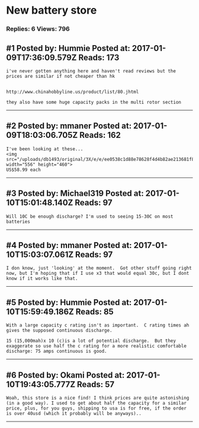 # New battery store

### Replies: 6 Views: 796

## \#1 Posted by: Hummie Posted at: 2017-01-09T17:36:09.579Z Reads: 173

```
i've never gotten anything here and haven't read reviews but the prices are similar if not cheaper than hk


http://www.chinahobbyline.us/product/list/80.jhtml

they also have some huge capacity packs in the multi rotor section
```

---
## \#2 Posted by: mmaner Posted at: 2017-01-09T18:03:06.705Z Reads: 162

```
I've been looking at these...
<img src="/uploads/db1493/original/3X/e/e/ee0538c1d88e78628f4d4b82ae213681f8978c03.jpg" width="556" height="460">
US$58.99 each
```

---
## \#3 Posted by: Michael319 Posted at: 2017-01-10T15:01:48.140Z Reads: 97

```
Will 10C be enough discharge? I'm used to seeing 15-30C on most batteries
```

---
## \#4 Posted by: mmaner Posted at: 2017-01-10T15:03:07.061Z Reads: 97

```
I don know, just 'looking' at the moment.  Got other stuff going right now, but I'm hoping that if I use x3 that would equal 30c, but I dont know if it works like that.
```

---
## \#5 Posted by: Hummie Posted at: 2017-01-10T15:59:49.186Z Reads: 85

```
With a large capacity c rating isn't as important.  C rating times ah gives the supposed continuous discharge. 

15 (15,000mah)x 10 (c)is a lot of potential discharge.  But they exaggerate so use half the c rating for a more realistic comfortable discharge: 75 amps continuous is good.
```

---
## \#6 Posted by: Okami Posted at: 2017-01-10T19:43:05.777Z Reads: 57

```
Woah, this store is a nice find! I think prices are quite astonishing (in a good way). I used to get about half the capacity for a similar price, plus, for you guys, shipping to usa is for free, if the order is over 40usd (which it probably will be anyways)..
```

---
